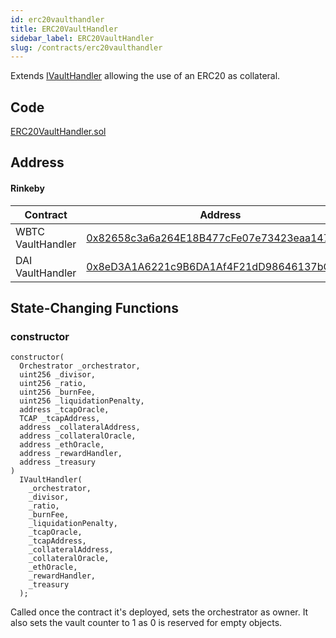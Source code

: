 ```yaml
---
id: erc20vaulthandler
title: ERC20VaultHandler
sidebar_label: ERC20VaultHandler
slug: /contracts/erc20vaulthandler
---
```


Extends [IVaultHandler](/contracts/ivaulthandler) allowing the use of an ERC20 as collateral.

## Code

[ERC20VaultHandler.sol](https://github.com/cryptexfinance/contracts/blob/master/contracts/ERC20VaultHandler.sol)

## Address

#### Rinkeby

| Contract          | Address                                                                                                                            |
| ----------------- | ---------------------------------------------------------------------------------------------------------------------------------- |
| WBTC VaultHandler | [0x82658c3a6a264E18B477cFe07e73423eaa147214](https://rinkeby.etherscan.io/address/0x82658c3a6a264E18B477cFe07e73423eaa147214#code) |
| DAI VaultHandler  | [0x8eD3A1A6221c9B6DA1Af4F21dD98646137bCa5ad](https://rinkeby.etherscan.io/address/0x8eD3A1A6221c9B6DA1Af4F21dD98646137bCa5ad#code) |

## State-Changing Functions

### constructor

```sol
constructor(
  Orchestrator _orchestrator,
  uint256 _divisor,
  uint256 _ratio,
  uint256 _burnFee,
  uint256 _liquidationPenalty,
  address _tcapOracle,
  TCAP _tcapAddress,
  address _collateralAddress,
  address _collateralOracle,
  address _ethOracle,
  address _rewardHandler,
  address _treasury
)
  IVaultHandler(
    _orchestrator,
    _divisor,
    _ratio,
    _burnFee,
    _liquidationPenalty,
    _tcapOracle,
    _tcapAddress,
    _collateralAddress,
    _collateralOracle,
    _ethOracle,
    _rewardHandler,
    _treasury
  );
```

Called once the contract it's deployed, sets the orchestrator as owner. It also sets the vault counter to 1 as 0 is reserved for empty objects.
